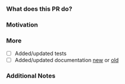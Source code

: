 <!--
PLEASE READ THIS MESSAGE.

HOW TO WRITE A GOOD PULL REQUEST?

- Make it small.
- Do only one thing.
- Avoid re-formatting.
- Make sure the code builds.
- Make sure all tests pass.
- Add tests.
- Write useful descriptions and titles.
- Address review comments in terms of additional commits.
- Do not amend/squash existing ones unless the PR is trivial.
- Read the contributing guide: https://github.com/containous/traefik/blob/master/CONTRIBUTING.md.

-->

### What does this PR do?

<!-- A brief description of the change being made with this pull request. -->


### Motivation

<!-- What inspired you to submit this pull request? -->


### More

- [ ] Added/updated tests
- [ ] Added/updated documentation [new][doc2] or [old][doc1]

### Additional Notes

<!-- Anything else we should know when reviewing? -->

[doc1]: https://github.com/swoft-cloud/swoft-doc/blob/2.x/zh-CN/introduction/update.md
[doc2]: https://github.com/swoft-cloud/swoft-www-cn
